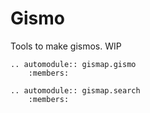 # Gismo

Tools to make gismos. WIP

```{eval-rst}
.. automodule:: gismap.gismo
    :members:
```

```{eval-rst}
.. automodule:: gismap.search
    :members:
```
